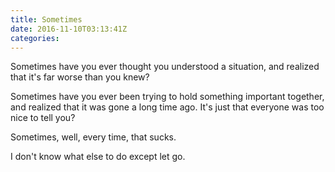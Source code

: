 ```yaml
---
title: Sometimes
date: 2016-11-10T03:13:41Z
categories: 
---
```


Sometimes have you ever thought you understood a situation, and realized that it's far worse than you knew?

<!--more-->

Sometimes have you ever been trying to hold something important together, and realized that it was gone a long time ago. It's just that everyone was too nice to tell you?

Sometimes, well, every time, that sucks.

I don't know what else to do except let go.
